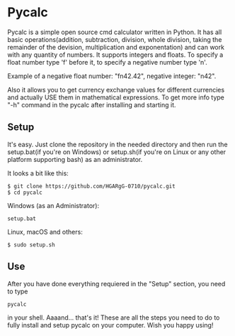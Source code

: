 # Pycalc

Pycalc is a simple open source cmd calculator written in Python. It has all basic operations(addition, subtraction, division, whole division, taking the remainder of the devision, multiplication and exponentation) and can work with any quantity of numbers. It supports integers and floats. To specify a float number type 'f' before it, to specify a negative number type 'n'.

Example of a negative float number: "fn42.42",
negative integer: "n42".

Also it allows you to get currency exchange values for different currencies and actually USE them in mathematical expressions.
To get more info type "-h" command in the pycalc after installing and starting it.

## Setup

It's easy. Just clone the repository in the needed directory and then run the setup.bat(if you're on Windows) or setup.sh(if you're on Linux or any other platform supporting bash) as an administrator.

It looks a bit like this:

    $ git clone https://github.com/HGARgG-0710/pycalc.git
    $ cd pycalc

Windows (as an Administrator):

    setup.bat

Linux, macOS and others:

    $ sudo setup.sh

## Use

After you have done everything requiered in the "Setup" section, you need to type

    pycalc

in your shell. Aaaand... that's it! These are all the steps you need to do to fully install and setup pycalc on your computer. Wish you happy using!
